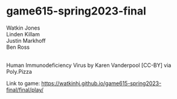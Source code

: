 # game615-spring2023-final

Watkin Jones<br>
Linden Killam<br>
Justin Markhoff<br>
Ben Ross<br><br>

Human Immunodeficiency Virus by Karen Vanderpool [CC-BY] via Poly.Pizza<br>

Link to game:
https://watkinhj.github.io/game615-spring2023-final/final/play/
